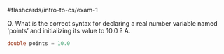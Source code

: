 #flashcards/intro-to-cs/exam-1 

Q. What is the correct syntax for declaring a real number variable named 'points’ and initializing its value to 10.0
?
A.
```java
double points = 10.0
```
<!--SR:!2022-07-17,3,250-->

